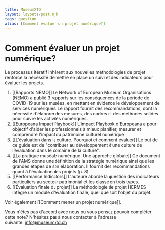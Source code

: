 ```yaml
---
title: MuseumXTD
layout: layouts/post.njk
tags: question
alias: [Comment évaluer un projet numérique?]
---
```

# Comment évaluer un projet numérique?  
Le processus itératif inhérent aux nouvelles méthodologies de projet renforce la nécessité de mettre en place un suivi et des indicateurs pour évaluer les projets.  
  
1. [[Rapports NEMO]]
   Le Network of European Museum Organisations (NEMO) a publié 3 rapports sur les conséquences de la période de COVID-19 sur les musées, en mettant en évidence le développement de services numériques. Le rapport fournit des recommandations, dont la nécessité d'élaborer des mesures, des cadres et des méthodes solides pour suivre les activités numériques. 
2. [[Europeana Impact Playbook]]
   L'impact Playbook d'Europeana a pour objectif d'aider les professionnels à mieux planifier, mesurer et comprendre l'impact du patrimoine culturel numérique
3. [[L’évaluation dans la culture. Pourquoi et comment évaluer]]
   Le but de ce guide est de "contribuer au développement d’une culture de l’évaluation dans le domaine de la culture". 
4. [[La pratique muséale numérique. Une approche globale]]
   Ce document de l'AMS donne une définition de la stratégie numérique ainsi que les grandes étapes de son élaboration. Il fournit des recommandations quant à l'évaluation des projets (p. 8). 
5. [[Performance Indicators]]
   L'auteure aborde la question des indicateurs particuliers au secteur patrimonial et les classe en trois types. 
6. [[Évaluation finale du projet]]
   La méthodologie de projet HERMES intègre un module d'évaluation finale, quel que soit l'objet du projet. 

Voir également [[Comment mener un projet numérique]].
 
Vous n'êtes pas d'accord avec nous ou vous pensez pouvoir compléter cette note? N'hésitez pas à nous contacter à l'adresse suivante: [info@museumxtd.ch](mailto:info@museumxtd.ch)